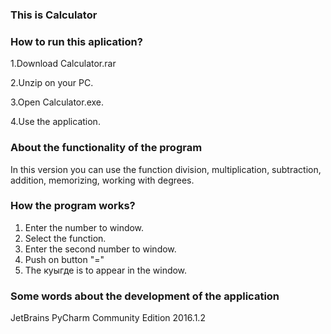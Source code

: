 ### This is Calculator 
### How to run this aplication?

1.Download Calculator.rar

2.Unzip on your PC.

3.Open Calculator.exe.

4.Use the application.

### About the functionality of the program
In this version you can use the function division, multiplication, subtraction, addition, memorizing, working with degrees.
### How the program works?
1. Enter the number to window.
2. Select the function.
3. Enter the second number to window.
4. Push on button "="
5. The куыгде is to appear in the window.
 
### Some words about the development of the application
JetBrains PyCharm Community Edition 2016.1.2

